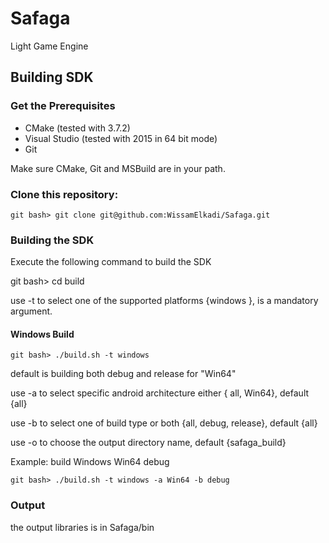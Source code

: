 # Safaga
Light Game Engine

## Building SDK
### Get the Prerequisites
* CMake (tested with 3.7.2)
* Visual Studio (tested with 2015 in 64 bit mode)
* Git

Make sure CMake, Git and MSBuild are in your path.

### Clone this repository:
    git bash> git clone git@github.com:WissamElkadi/Safaga.git

### Building the SDK
Execute the following command to build the SDK

git bash> cd build

use -t to select one of the supported platforms {windows }, is a mandatory argument.

#### Windows Build

    git bash> ./build.sh -t windows

default is building both debug and release for "Win64"

use -a to select specific android architecture either { all, Win64}, default {all}

use -b to select one of build type or both {all, debug, release}, default {all}

use -o  to choose the output directory name, default {safaga_build}

Example:
build Windows Win64 debug

    git bash> ./build.sh -t windows -a Win64 -b debug


### Output
the output libraries is in Safaga/bin
